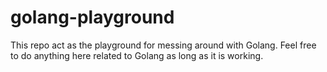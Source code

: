 # golang-playground
This repo act as the playground for messing around with Golang. Feel free to do anything here related to Golang as long as it is working.
